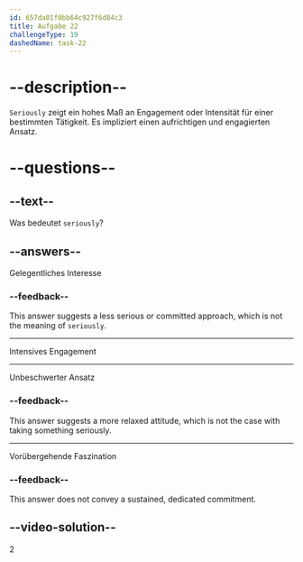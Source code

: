 ```yaml
---
id: 657da01f0bb64c927f6d84c3
title: Aufgabe 22
challengeType: 19
dashedName: task-22
---
```


# --description--

`Seriously` zeigt ein hohes Maß an Engagement oder Intensität für einer bestimmten Tätigkeit. Es impliziert einen aufrichtigen und engagierten Ansatz.

# --questions--

## --text--

Was bedeutet `seriously`?

## --answers--

Gelegentliches Interesse

### --feedback--

This answer suggests a less serious or committed approach, which is not the meaning of `seriously`.

---

Intensives Engagement

---

Unbeschwerter Ansatz

### --feedback--

This answer suggests a more relaxed attitude, which is not the case with taking something seriously.

---

Vorübergehende Faszination

### --feedback--

This answer does not convey a sustained, dedicated commitment.

## --video-solution--

2
